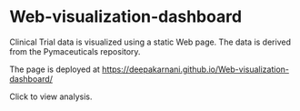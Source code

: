 # Web-visualization-dashboard

Clinical Trial data is visualized using a static Web page. The data is derived from the Pymaceuticals repository.

The page is deployed at https://deepakarnani.github.io/Web-visualization-dashboard/

Click to view analysis.
